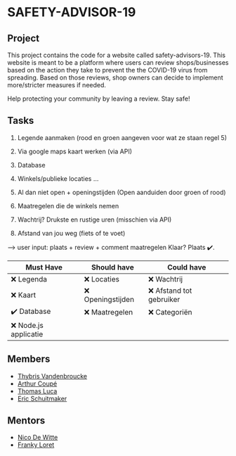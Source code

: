 
# SAFETY-ADVISOR-19 
## Project

This project contains the code for a website called safety-advisors-19. This website is meant to be a platform where users can review shops/businesses based on the action they take to prevent the the COVID-19 virus from spreading. Based on those reviews, shop owners can decide to implement more/stricter measures if needed. 

Help protecting your community by leaving a review.
Stay safe!

## Tasks

1. Legende aanmaken (rood en groen aangeven voor wat ze staan regel 5) 

2. Via google maps kaart werken (via API) 

3. Database 

4. Winkels/publieke locaties … 

5. Al dan niet open + openingstijden (Open aanduiden door groen of rood) 

6. Maatregelen die de winkels nemen 

7. Wachtrij? Drukste en rustige uren (misschien via API) 

8. Afstand van jou weg (fiets of te voet) 

 --> user input: plaats + review + comment maatregelen
Klaar? Plaats ✔️.

| Must Have | Should have | Could have |
| --- | --- | --- | 
| ❌ Legenda | ❌ Locaties  | ❌ Wachtrij  |
| ❌ Kaart  | ❌ Openingstijden| ❌ Afstand tot gebruiker |
| ✔️ Database  | ❌ Maatregelen | ❌ Categoriën |
| ❌ Node.js applicatie  | | |






## Members
- [Thybris Vandenbroucke](https://github.com/thybris)
- [Arthur Coupé](https://github.com/tuur2000)
- [Thomas Luca](https://github.com/ThomasLuca)
- [Eric Schuitmaker](https://github.com/ephrs)

## Mentors
- [Nico De Witte](https://github.com/BioBoost)
- [Franky Loret](https://github.com/frankyloret)


